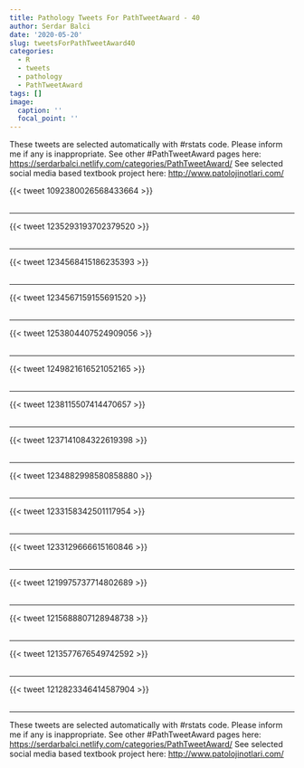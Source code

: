 ```yaml
---
title: Pathology Tweets For PathTweetAward - 40
author: Serdar Balci
date: '2020-05-20'
slug: tweetsForPathTweetAward40
categories:
  - R
  - tweets
  - pathology
  - PathTweetAward
tags: []
image:
  caption: ''
  focal_point: ''
---
```



These tweets are selected automatically with #rstats code. Please inform me if any is inappropriate.
See other #PathTweetAward pages here: https://serdarbalci.netlify.com/categories/PathTweetAward/ 
See selected social media based textbook project here: http://www.patolojinotlari.com/

{{< tweet 1092380026568433664 >}}
<br>
<br>
<hr>
{{< tweet 1235293193702379520 >}}
<br>
<br>
<hr>
{{< tweet 1234568415186235393 >}}
<br>
<br>
<hr>
{{< tweet 1234567159155691520 >}}
<br>
<br>
<hr>
{{< tweet 1253804407524909056 >}}
<br>
<br>
<hr>
{{< tweet 1249821616521052165 >}}
<br>
<br>
<hr>
{{< tweet 1238115507414470657 >}}
<br>
<br>
<hr>
{{< tweet 1237141084322619398 >}}
<br>
<br>
<hr>
{{< tweet 1234882998580858880 >}}
<br>
<br>
<hr>
{{< tweet 1233158342501117954 >}}
<br>
<br>
<hr>
{{< tweet 1233129666615160846 >}}
<br>
<br>
<hr>
{{< tweet 1219975737714802689 >}}
<br>
<br>
<hr>
{{< tweet 1215688807128948738 >}}
<br>
<br>
<hr>
{{< tweet 1213577676549742592 >}}
<br>
<br>
<hr>
{{< tweet 1212823346414587904 >}}
<br>
<br>
<hr>


These tweets are selected automatically with #rstats code. Please inform me if any is inappropriate.
See other #PathTweetAward pages here: https://serdarbalci.netlify.com/categories/PathTweetAward/ 
See selected social media based textbook project here: http://www.patolojinotlari.com/
